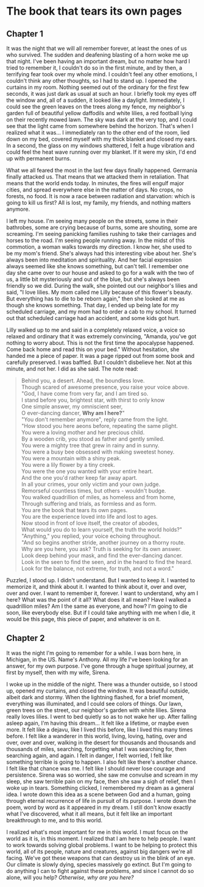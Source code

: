 # The book that tears its own pages

## Chapter 1

It was the night that we will all remember forever, at least the ones of us who survived. The sudden and deafening blasting of a horn woke me up that night. I've been having an important dream, but no matter how hard I tried to remember it, I couldn't do so in the first minute, and by then, a terrifying fear took over my whole mind. I couldn't feel any other emotions, I couldn't think any other thoughts, so I had to stand up. I opened the curtains in my room. Nothing seemed out of the ordinary for the first few seconds, it was just dark as usual at such an hour. I briefly took my eyes off the window and, all of a sudden, it looked like a daylight. Immediately, I could see the green leaves on the trees along my fence, my neighbor's garden full of beautiful yellow daffodils and white lilies, a red football lying on their recently mowed lawn. The sky was dark at the very top, and I could see that the light came from somewhere behind the horizon. That's when I realized what it was... I immediately ran to the other end of the room, lied down on my bed, covered myself with my thick blanket and closed my ears. In a second, the glass on my windows shattered, I felt a huge vibration and could feel the heat wave running over my blanket. If it were my skin, I'd end up with permanent burns.

What we all feared the most in the last few days finally happened. Germania finally attacked us. That means that we attacked them in retaliation. That means that the world ends today. In minutes, the fires will engulf major cities, and spread everywhere else in the matter of days. No crops, no forests, no food. It is now a race between radiation and starvation: which is going to kill us first? All is lost, my family, my friends, and nothing matters anymore.

I left my house. I'm seeing many people on the streets, some in their bathrobes, some are crying because of burns, some are shouting, some are screaming. I'm seeing panicking families rushing to take their carriages and horses to the road. I'm seeing people running away. In the midst of this commotion, a woman walks towards my direction. I know her, she used to be my mom's friend. She's always had this interesting vibe about her. She's always been into meditation and spirituality. And her facial expression always seemed like she knows something, but can't tell. I remember one day she came over to our house and asked to go for a walk with the two of us, a little bit mysteriously and out of the blue, but she's always been friendly so we did. During the walk, she pointed out our neighbor's lilies and said, "I love lilies. My mom called me Lilly because of this flower's beauty. But everything has to die to be reborn again," then she looked at me as though she knows something. That day, I ended up being late for my scheduled carriage, and my mom had to order a cab to my school. It turned out that scheduled carriage had an accident, and some kids got hurt.

Lilly walked up to me and said in a completely relaxed voice, a voice so relaxed and ordinary that it was extremely convincing, "Amanda, you've got nothing to worry about. This is not the first time the apocalypse happened. Come back home and read this on your bed." Without hesitation, she handed me a piece of paper. It was a page ripped out from some book and carefully preserved. I was baffled. But I couldn't disbelieve her. Not at this minute, and not her. I did as she said. The note read:

> Behind you, a desert. Ahead, the boundless love.  
> Though scared of awesome presence, you raise your voice above.  
> "God, I have come from very far, and I am tired so.  
> I stand before you, brightest star, with thirst to only know  
> One simple answer, my omniscient seer,  
> O ever-dancing dancer, **Why am I here?**"  
> "You don't remember anymore", reply came from the light.  
> "How stood you here aeons before, repeating the same plight.  
> You were a loving mother and her precious child.  
> By a wooden crib, you stood as father and gently smiled.  
> You were a mighty tree that grew in rainy and in sunny.  
> You were a busy bee obsessed with making sweetest honey.  
> You were a mountain with a shiny peak.  
> You were a lily flower by a tiny creek.  
> You were the one you wanted with your entire heart.  
> And the one you'd rather keep far away apart.  
> In all your crimes, your only victim and your own judge.  
> Remorseful countless times, but others - wouldn't budge.  
> You walked quadrillion of miles, as homeless and from home,  
> Through suffering and trials, as formless and as form.  
> You are the book that tears its own pages.  
> You are the experience loved into life and lost to ages.  
> Now stood in front of love itself, the creator of abodes,  
> What would you do to learn yourself, the truth the world holds?"  
> "Anything," you replied, your voice echoing throughout.  
> "And so begins another stride, another journey on a thorny route.  
> Why are you here, you ask? Truth is seeking for its own answer.  
> Look deep behind your mask, and find the ever-dancing dancer.  
> Look in the seen to find the seen, and in the heard to find the heard.  
> Look for the balance, not extreme, for truth, and not a word."

Puzzled, I stood up. I didn't understand. But I wanted to keep it. I wanted to memorize it, and think about it. I wanted to think about it, over and over, over and over. I want to remember it, forever. I want to understand, why am I here? What was the point of it all? What does it all mean? Have I walked a quadrillion miles? Am I the same as everyone, and how? I'm going to die soon, like everybody else. But if I could take anything with me when I die, it would be this page, this piece of paper, and whatever is on it.

## Chapter 2

It was the night I'm going to remember for a while. I was born here, in Michigan, in the US. Name's Anthony. All my life I've been looking for an answer, for my own purpose. I've gone through a huge spiritual journey, at first by myself, then with my wife, Sirena.

I woke up in the middle of the night. There was a thunder outside, so I stood up, opened my curtains, and closed the window. It was beautiful outside, albeit dark and stormy. When the lightning flashed, for a brief moment, everything was illuminated, and I could see colors of things. Our lawn, green trees on the street, our neighbor's garden with white lilies. Sirena really loves lilies. I went to bed quietly so as to not wake her up. After falling asleep again, I'm having this dream... It felt like a lifetime, or maybe even more. It felt like a dejavu, like I lived this before, like I lived this many times before. I felt like a wanderer in this world, living, loving, hating, over and over, over and over, walking in the desert for thousands and thousands and thousands of miles, searching, forgetting what I was searching for, then searching again, and again. I felt in danger, I felt worried, I felt like something terrible is going to happen. I also felt like there's another chance. I felt like that chance was me. I felt like I should never lose courage and persistence. Sirena was so worried, she saw me convulse and scream in my sleep, she saw terrible pain on my face, then she saw a sigh of relief, then I woke up in tears. Something clicked, I remembered my dream as a general idea. I wrote down this idea as a scene between God and a human, going through eternal recurrence of life in pursuit of its purpose. I wrote down the poem, word by word as it appeared in my dream. I still don't know exactly what I've discovered, what it all means, but it felt like an important breakthrough to me, and to this world.

I realized what's most important for me in this world. I must focus on the world as it is, in this moment. I realized that I am here to help people. I want to work towards solving global problems. I want to be helping to protect this world, all of its people, nature and creatures, against big dangers we're all facing. We've got these weapons that can destroy us in the blink of an eye. Our climate is slowly dying, species massively go extinct. But I'm going to do anything I can to fight against these problems, and since I cannot do so alone, will you help? *Otherwise, why are you here?*